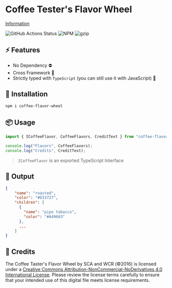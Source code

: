 # Coffee Tester's Flavor Wheel

[Information](https://sca.coffee/research/coffee-tasters-flavor-wheel)

![GitHub Actions Status](https://github.com/harshzalavadiya/coffee-flavor-wheel/workflows/NodeJS/badge.svg)
![NPM](https://img.shields.io/npm/v/coffee-flavor-wheel.svg)
![gzip](https://badgen.net/bundlephobia/minzip/coffee-flavor-wheel)

## ⚡ Features

- No Dependency ⛔
- Cross Framework 🖖
- Strictly typed with `TypeScript` (you can still use it with JavaScript) 💂

## 🔧 Installation

```sh
npm i coffee-flavor-wheel
```

## 📦 Usage

```javascript
import { ICoffeeFlavor, CoffeeFlavors, CreditText } from "coffee-flavor-wheel";

console.log("Flavors", CoffeeFlavors);
console.log("Credits", CreditText);
```

> `ICoffeeFlavor` is an exported TypeScript Interface

## 👀 Output

```json
{
    "name": "roasted",
    "color": "#D33727",
    "children": [
      {
        "name": "pipe tobacco",
        "color": "#A49663"
      },
      ...
    ]
}
```

## 🤠 Credits

The Coffee Taster's Flavor Wheel by SCA and WCR (&copy;2016) is licensed under a [Creative Commons Attribution-NonCommercial-NoDerivatives 4.0 International License](http://creativecommons.org/licenses/by-nc-nd/4.0/).  Please review the license terms carefully to ensure that your intended use of this digital file meets license requirements.